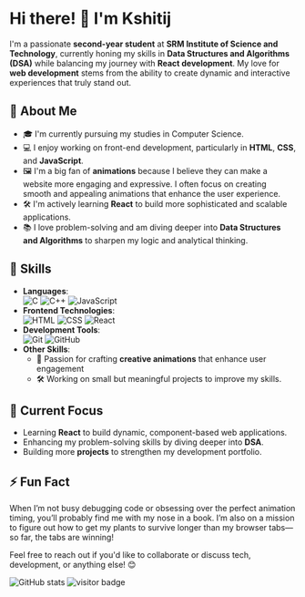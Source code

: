 # Hi there! 👋 I'm Kshitij

I'm a passionate **second-year student** at **SRM Institute of Science and Technology**, currently honing my skills in **Data Structures and Algorithms (DSA)** while balancing my journey with **React development**. My love for **web development** stems from the ability to create dynamic and interactive experiences that truly stand out.

## 🌟 About Me

- 🎓 I'm currently pursuing my studies in Computer Science.
- 💻 I enjoy working on front-end development, particularly in **HTML**, **CSS**, and **JavaScript**.
- 🖼️ I'm a big fan of **animations** because I believe they can make a website more engaging and expressive. I often focus on creating smooth and appealing animations that enhance the user experience.
- 🛠️ I'm actively learning **React** to build more sophisticated and scalable applications.
- 📚 I love problem-solving and am diving deeper into **Data Structures and Algorithms** to sharpen my logic and analytical thinking.

## 🔨 Skills

- **Languages**:  
  ![C](https://img.shields.io/badge/-C-blue) ![C++](https://img.shields.io/badge/-C%2B%2B-green) ![JavaScript](https://img.shields.io/badge/-JavaScript-yellow)  
- **Frontend Technologies**:  
  ![HTML](https://img.shields.io/badge/-HTML-E34F26) ![CSS](https://img.shields.io/badge/-CSS-1572B6) ![React](https://img.shields.io/badge/-React-61DAFB)
- **Development Tools**:  
  ![Git](https://img.shields.io/badge/-Git-F05032) ![GitHub](https://img.shields.io/badge/-GitHub-181717)  
- **Other Skills**:  
  - 🎨 Passion for crafting **creative animations** that enhance user engagement  
  - 🛠️ Working on small but meaningful projects to improve my skills.


## 🌱 Current Focus

- Learning **React** to build dynamic, component-based web applications.
- Enhancing my problem-solving skills by diving deeper into **DSA**.
- Building more **projects** to strengthen my development portfolio.

## ⚡ Fun Fact

When I’m not busy debugging code or obsessing over the perfect animation timing, you’ll probably find me with my nose in a book. I’m also on a mission to figure out how to get my plants to survive longer than my browser tabs—so far, the tabs are winning!

Feel free to reach out if you'd like to collaborate or discuss tech, development, or anything else! 😊

![GitHub stats](https://github-readme-stats.vercel.app/api?username=KT2006&show_icons=true&theme=gruvbox)
![visitor badge](https://visitor-badge.laobi.icu/badge?page_id=jwenjian.visitor-badge&left_text=MyPageVisitors)
